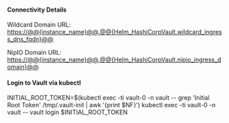 

#### Connectivity Details

Wildcard Domain URL:
[https://@@{instance_name}@@.@@{Helm_HashiCorpVault.wildcard_ingress_dns_fqdn}@@](https://@@{instance_name}@@.@@{Helm_HashiCorpVault.wildcard_ingress_dns_fqdn}@@)

NipIO Domain URL:
[https://@@{instance_name}@@.@@{Helm_HashiCorpVault.nipio_ingress_domain}@@](https://@@{instance_name}@@.@@{Helm_HashiCorpVault.nipio_ingress_domain}@@)

#### Login to Vault via kubectl

INITIAL_ROOT_TOKEN=$(kubectl exec -ti vault-0 -n vault -- grep 'Initial Root Token' /tmp/.vault-init | awk '{print $NF}')
kubectl exec -ti vault-0 -n vault -- vault login $INITIAL_ROOT_TOKEN